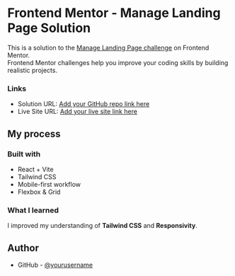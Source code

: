 # Frontend Mentor - Manage Landing Page Solution

This is a solution to the [Manage Landing Page challenge](https://www.frontendmentor.io/challenges/manage-landing-page-SLXqC6P5) on Frontend Mentor.  
Frontend Mentor challenges help you improve your coding skills by building realistic projects.



### Links

- Solution URL: [Add your GitHub repo link here](https://github.com/youssi12/Manage_Landing_Page)
- Live Site URL: [Add your live site link here](https://your-live-site-url.com)

## My process

### Built with
- React + Vite
- Tailwind CSS
- Mobile-first workflow
- Flexbox & Grid

### What I learned
I improved my understanding of **Tailwind CSS** and **Responsivity**.

## Author
 
- GitHub - [@yourusername](https://github.com/youssi12)
